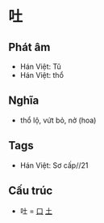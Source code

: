 # 吐

## Phát âm
* Hán Việt: Tǔ
* Hán Việt: thổ

## Nghĩa
* thổ lộ, vứt bỏ, nở (hoa)

## Tags
* Hán Việt: Sơ cấp//21

## Cấu trúc
* 吐 = [口](口.md) [土](土.md)

<script>window.HANZI_FIELD='吐';</script>